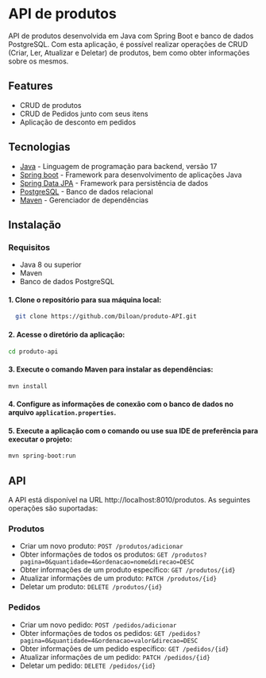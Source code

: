 # API de produtos
API de produtos desenvolvida em Java com Spring Boot e banco de dados PostgreSQL.
Com esta aplicação, é possível realizar operações de CRUD (Criar, Ler, Atualizar e Deletar) de produtos, bem como obter 
informações sobre os mesmos.

## Features

- CRUD de produtos
- CRUD de Pedidos junto com seus itens
- Aplicação de desconto em pedidos

## Tecnologias

- [Java](https://www.java.com/pt-BR/) - Linguagem de programação para backend, versão 17
- [Spring boot](https://spring.io/projects/spring-boot) - Framework para desenvolvimento de aplicações Java
- [Spring Data JPA](https://spring.io/projects/spring-data-jpa) - Framework para persistência de dados
- [PostgreSQL](https://www.postgresql.org/) - Banco de dados relacional
- [Maven](https://maven.apache.org/) - Gerenciador de dependências

## Instalação

### Requisitos
- Java 8 ou superior
- Maven
- Banco de dados PostgreSQL

#### 1. Clone o repositório para sua máquina local:
```sh
  git clone https://github.com/Diloan/produto-API.git
```

#### 2. Acesse o diretório da aplicação:
```sh
cd produto-api
```
#### 3. Execute o comando Maven para instalar as dependências:
```sh
mvn install
```

#### 4. Configure as informações de conexão com o banco de dados no arquivo `application.properties`.

#### 5. Execute a aplicação com o comando ou use sua IDE de preferência para executar o projeto:
```sh
mvn spring-boot:run
```

## API
A API está disponível na URL http://localhost:8010/produtos. As seguintes operações são suportadas:

### Produtos
- Criar um novo produto: `POST /produtos/adicionar`
- Obter informações de todos os produtos: `GET /produtos?pagina=0&quantidade=4&ordenacao=nome&direcao=DESC`
- Obter informações de um produto específico: `GET /produtos/{id}`
- Atualizar informações de um produto: `PATCH /produtos/{id}`
- Deletar um produto: `DELETE /produtos/{id}`

### Pedidos
- Criar um novo pedido: `POST /pedidos/adicionar`
- Obter informações de todos os pedidos: `GET /pedidos?pagina=0&quantidade=4&ordenacao=valor&direcao=DESC`
- Obter informações de um pedido específico: `GET /pedidos/{id}`
- Atualizar informações de um pedido: `PATCH /pedidos/{id}`
- Deletar um pedido: `DELETE /pedidos/{id}`